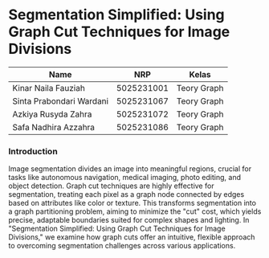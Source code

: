 # Segmentation Simplified: Using Graph Cut Techniques for Image Divisions

| Name           | NRP        | Kelas     |
| ---            | ---        | ----------|
| Kinar Naila Fauziah | 5025231001| Teory Graph  |
| Sinta Prabondari Wardani| 5025231067 | Teory Graph |
| Azkiya Rusyda Zahra |  5025231072 | Teory Graph |
| Safa Nadhira  Azzahra | 5025231086  | Teory Graph |


### Introduction 
Image segmentation divides an image into meaningful regions, crucial for tasks like autonomous navigation, medical imaging, photo editing, and object detection. Graph cut techniques are highly effective for segmentation, treating each pixel as a graph node connected by edges based on attributes like color or texture. This transforms segmentation into a graph partitioning problem, aiming to minimize the "cut" cost, which yields precise, adaptable boundaries suited for complex shapes and lighting. In "Segmentation Simplified: Using Graph Cut Techniques for Image Divisions," we examine how graph cuts offer an intuitive, flexible approach to overcoming segmentation challenges across various applications.
